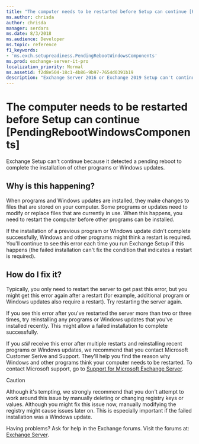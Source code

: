 ```yaml
---
title: "The computer needs to be restarted before Setup can continue [PendingRebootWindowsComponents]"
ms.author: chrisda
author: chrisda
manager: serdars
ms.date: 8/3/2018
ms.audience: Developer
ms.topic: reference
f1_keywords:
- 'ms.exch.setupreadiness.PendingRebootWindowsComponents'
ms.prod: exchange-server-it-pro
localization_priority: Normal
ms.assetid: f2d8e504-18c1-4b86-9b97-7654d0391b19
description: "Exchange Server 2016 or Exchange 2019 Setup can't continue because the local computer needs to be restarted to complete the installation of other programs or Windows updates."
---
```


# The computer needs to be restarted before Setup can continue [PendingRebootWindowsComponents]

Exchange Setup can't continue because it detected a pending reboot to complete the installation of other programs or Windows updates.
  
## Why is this happening?

When programs and Windows updates are installed, they make changes to files that are stored on your computer. Some programs or updates need to modify or replace files that are currently in use. When this happens, you need to restart the computer before other programs can be installed.
  
If the installation of a previous program or Windows update didn't complete successfully, Windows and other programs might think a restart is required. You'll continue to see this error each time you run Exchange Setup if this happens (the failed installation can't fix the condition that indicates a restart is required).
  
## How do I fix it?

Typically, you only need to restart the server to get past this error, but you might get this error again after a restart (for example, additional program or Windows updates also require a restart). Try restarting the server again.
  
If you see this error after you've restarted the server more than two or three times, try reinstalling any programs or Windows updates that you've installed recently. This might allow a failed installation to complete successfully.
  
If you *still* receive this error after multiple restarts and reinstalling recent programs or Windows updates, we recommend that you contact Microsoft Customer Serive and Support. They'll help you find the reason why Windows and other programs think your computer needs to be restarted. To contact Microsoft support, go to [Support for Microsoft Exchange Server](https://go.microsoft.com/fwlink/p/?LinkId=525940).
  
> [!CAUTION]
> Although it's tempting, we strongly recommend that you don't attempt to work around this issue by manually deleting or changing registry keys or values. Although you might fix this issue now, manually modifying the registry might cause issues later on. This is especially important if the failed installation was a Windows update.

Having problems? Ask for help in the Exchange forums. Visit the forums at: [Exchange Server](https://go.microsoft.com/fwlink/p/?linkId=60612).
